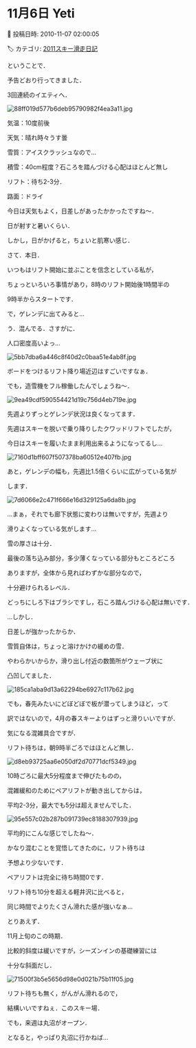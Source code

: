 # 11月6日 Yeti

📅 投稿日時: 2010-11-07 02:00:05

🏷️ カテゴリ: [2011スキー滑走日記](ca488c98cfb9169941c3e73770dcefb56.md)

ということで．


予告どおり行ってきました．


3回連続のイエティへ．




![88ff019d577b6deb95790982f4ea3a11.jpg](images/88ff019d577b6deb95790982f4ea3a11.jpg)







気温：10度前後


天気：晴れ時々うす曇


雪質：アイスクラッシュなので…


積雪：40cm程度？石ころを踏んづける心配はほとんど無し


リフト：待ち2-3分．


路面：ドライ





今日は天気もよく，日差しがあったかかったですね～．


日が射すと暑いくらい．


しかし，日がかげると，ちょいと肌寒い感じ．





さて．本日．


いつもはリフト開始に並ぶことを信念としている私が，


ちょっといろいろ事情があり，8時のリフト開始後1時間半の


9時半からスタートです．





で，ゲレンデに出てみると…


う．混んでる．さすがに．


人口密度高いよっ…




![5bb7dba6a446c8f40d2c0baa51e4ab8f.jpg](images/5bb7dba6a446c8f40d2c0baa51e4ab8f.jpg)




ボードをつけるリフト降り場近辺はすごいですなぁ．





でも，造雪機をフル稼働したんでしょうね～．




![9ea49cdf590554421d19c756d4eb719e.jpg](images/9ea49cdf590554421d19c756d4eb719e.jpg)







先週よりずっとゲレンデ状況は良くなってます．


先週はスキーを脱いで乗り降りしたクワッドリフトでしたが，


今日はスキーを履いたまま利用出来るようになってるし…




![7160d1bff607f507378ba60512e407fb.jpg](images/7160d1bff607f507378ba60512e407fb.jpg)







あと，ゲレンデの幅も，先週比1.5倍くらいに広がっている気が


します．




![7d6066e2c471f666e16d329125a6da8b.jpg](images/7d6066e2c471f666e16d329125a6da8b.jpg)







…まぁ，それでも廊下状態に変わりは無いですが，先週より


滑りよくなっている気がします…





雪の厚さは十分．


最後の落ち込み部分，多少薄くなっている部分もところどころ


ありますが，全体から見ればわずかな部分なので，


十分避けられるレベル．


どっちにしろ下はブラシですし，石ころ踏んづける心配は無いです．





…しかし．


日差しが強かったからか．


雪質自体は，ちょっと溶けかけの緩めの雪．


やわらかいからか，滑り出し付近の数箇所がウェーブ状に


凸凹してました．




![185ca1aba9d13a62294be6927c117b62.jpg](images/185ca1aba9d13a62294be6927c117b62.jpg)




でも，春先みたいにどぼどぼで板が潜ってしまうほど，って


訳ではないので，4月の春スキーよりはずっと滑りいいですが．





気になる混雑具合ですが．


リフト待ちは，朝9時半ごろではほとんど無し．




![d8eb93725aa6e050df2d70771dcf5349.jpg](images/d8eb93725aa6e050df2d70771dcf5349.jpg)







10時ごろに最大5分程度まで伸びたものの，


混雑緩和のためにペアリフトが動き出してからは，


平均2-3分，最大でも5分は超えませんでした．




![95e557c02b287b091739ec8188307939.jpg](images/95e557c02b287b091739ec8188307939.jpg)




平均的にこんな感じでしたね～．


かなり混むことを覚悟してきたのに，リフト待ちは


予想より少ないです．


ペアリフトは完全に待ち時間0です．





リフト待ち10分を超える軽井沢に比べると，


同じ時間でよりたくさん滑れた感が強いなぁ…





とりあえず．


11月上旬のこの時期．


比較的斜度は緩いですが，シーズンインの基礎練習には


十分な斜面だし．




![71500f3b5e5656d98e0d021b75b11f05.jpg](images/71500f3b5e5656d98e0d021b75b11f05.jpg)




リフト待ちも無く，がんがん滑れるので，


結構いいですねぇ．このスキー場．





でも，来週は丸沼がオープン．


となると，やっぱり丸沼に行かねば…
